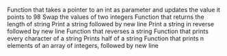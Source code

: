 Function that takes a pointer to an int as parameter and updates the value it points to 98
Swap the values of two integers
Function that returns the length of string
Print a string followed by new line
Print a string in reverse followed by new line
Function that reverses a string
Function that prints every character of a string
Prints half of a string
Function that prints n elements of an array of integers, followed by new line
